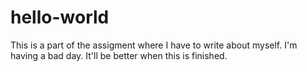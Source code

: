 # hello-world
This is a part of the assigment where I have to write about myself. I'm having a bad day. It'll be better when this is finished. 
